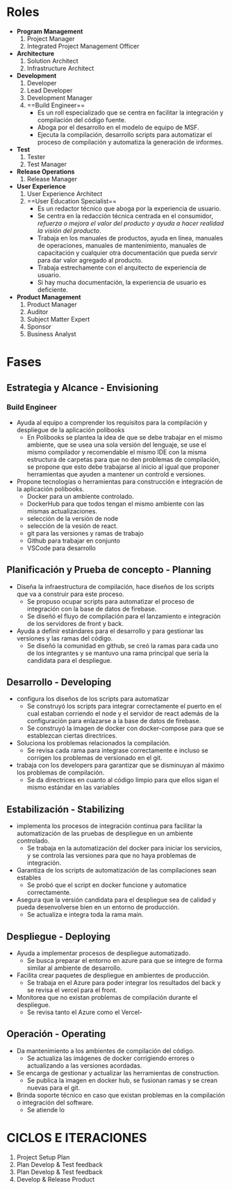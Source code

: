 # Roles
- **Program Management**
	1. Project Manager
	2. Integrated Project Management Officer
- **Architecture**
	1. Solution Architect
	2. Infrastructure Architect
- **Development**
	1. Developer
	2. Lead Developer
	3. Development Manager
	4. ==Build Engineer==
		- Es un roll especializado que se centra en facilitar la integración y compilación del código fuente.
		- Aboga por el desarrollo en el modelo de equipo de MSF.
		- Ejecuta la compilación, desarrollo scripts para automatizar el proceso de compilación y automatiza la generación de informes.
- **Test**
	1. Tester
	2. Test Manager
- **Release Operations**
	1. Release Manager
- **User Experience**
	1. User Experience Architect
	2. ==User Education Specialist==
		- Es un redactor técnico que aboga por la experiencia de usuario.
		- Se centra en la redacción técnica centrada en el consumidor, *refuerza o mejora el valor del producto y ayuda a hacer realidad la visión del producto*.
		- Trabaja en los manuales de productos, ayuda en línea, manuales de operaciones, manuales de mantenimiento, manuales de capacitación y cualquier otra documentación que pueda servir para dar valor agregado al producto.
		- Trabaja estrechamente con el arquitecto de experiencia de usuario.
		- Si hay mucha documentación, la experiencia de usuario es deficiente.
- **Product Management**
	1. Product Manager
	2. Auditor
	3. Subject Matter Expert
	4. Sponsor
	5. Business Analyst

# Fases
## Estrategia y Alcance - Envisioning
### Build Engineer
- Ayuda al equipo a comprender los requisitos para la compilación y despliegue de la aplicación polibooks
	- En Polibooks se plantea la idea de que se debe trabajar en el mismo ambiente, que se usea una sola versión del lenguaje, se use el mismo compilador y recomendable el mismo IDE con la misma estructura de carpetas para que no den problemas de compilación, se propone que esto debe trabajarse al inicio al igual que proponer herramientas que ayuden a mantener un controld e versiones.
- Propone tecnologías o herramientas para construcción e integración de la aplicación polibooks.
	- Docker para un ambiente controlado.
	- DockerHub para que todos tengan el mismo ambiente con las mismas actualizaciones.
	- selección de la versión de node
	- selección de la vesión de react.
	- git para las versiones y ramas de trabajo
	- Github para trabajar en conjunto
	- VSCode para desarrollo
## Planificación y Prueba de concepto - Planning
- Diseña la infraestructura de compilación, hace diseños de los scripts que va a construir para este proceso.
	- Se propuso ocupar scripts para automatizar el proceso de integración con la base de datos de firebase.
	- Se diseñó el fluyo de compilación para el lanzamiento e integración de los servidores de front y back.
- Ayuda a definir estándares para el desarrollo y para gestionar las versiones y las ramas del código.
	- Se diseñó la comunidad en github, se creó la ramas para cada uno de los integrantes y se mantuvo una rama principal que sería la candidata para el despliegue.

## Desarrollo - Developing
- configura los diseños de los scripts para automatizar
	- Se construyó los scripts para integrar correctamente el puerto en el cual estaban corriendo el node y el servidor de react además de la configuración para enlazarse a la base de datos de firebase.
	- Se construyó la imagen de docker con docker-compose para que se establezcan ciertas directrices.
- Soluciona los problemas relacionados la compilación.
	- Se revisa cada rama para integrase correctamente e incluso se corrigen los problemas de versionado en el git.
- trabaja con los developers para garantizar que se disminuyan al máximo los problemas de compilación.
	- Se da directrices en cuanto al código limpio para que ellos sigan el mismo estándar en las variables 
## Estabilización - Stabilizing
- implementa los procesos de integración continua para facilitar la automatización de las pruebas de despliegue en un ambiente controlado.
	- Se trabaja en la automatización del docker para iniciar los servicios, y se controla las versiones para que no haya problemas de integración.
- Garantiza de los scripts de automatización de las compilaciones sean estables
	- Se probó que el script en docker funcione y automatice correctamente.
- Asegura que la versión candidata para el despliegue sea de calidad y pueda desenvolverse bien en un entorno de producción.
	- Se actualiza e integra toda la rama main.
## Despliegue - Deploying
- Ayuda a implementar procesos de despliegue automatizado.
	- Se busca preparar el entorno en azure para que se integre de forma similar al ambiente de desarrollo.
- Facilita crear paquetes de despliegue en ambientes de producción.
	- Se trabaja en el Azure para poder integrar los resultados del back y se revisa el vercel para el front.
- Monitorea que no existan problemas de compilación durante el despliegue.
	- Se revisa tanto el Azure como el Vercel-
## Operación - Operating
- Da mantenimiento a los ambientes de compilación del código.
	- Se actualiza las imágenes de docker corrigiendo errores o actualizando a las versiones acordadas.
- Se encarga de gestionar y actualizar las herramientas de construction.
	- Se publica la imagen en docker hub, se fusionan ramas y se crean nuevas para el git.
- Brinda soporte técnico en caso que existan problemas en la compilación o integración del software.
	- Se atiende lo

# CICLOS E ITERACIONES
1. Project Setup Plan
2. Plan Develop & Test feedback
3. Plan Develop & Test feedback
4. Develop & Release Product
